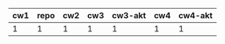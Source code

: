 | cw1 | repo | cw2 | cw3 | cw3-akt | cw4 | cw4-akt |
|-----|------|-----|-----|---------|-----|---------|
|   1 |    1 |   1 |   1 |       1 |   1 |       1 |
